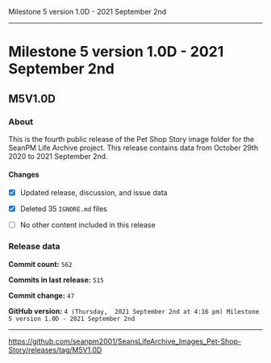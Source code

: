 Milestone 5 version 1.0D - 2021 September 2nd 

***

# Milestone 5 version 1.0D - 2021 September 2nd

## M5V1.0D

### About

This is the fourth public release of the Pet Shop Story image folder for the SeanPM Life Archive project. This release contains data from October 29th 2020 to 2021 September 2nd.

#### Changes
 
<!-- 
- [x]  Added images for 2021 January to 2021 August

- [x] Updated documentation and archived old files

- [x] Added the final notice

- [x] Archived discussion and release data

- [x] Added support for the `.github` directory

- [x] Added Git config files (`.editorconfig` `.gitattributes` `.gitignore`)

- [x] Added X-Text files (`AUTHORS` `COPYING` `CREDITS` `INSTALL`)

- [x] Added a makefile

!-->

- [x] Updated release, discussion, and issue data

- [x] Deleted 35 `IGNORE.md` files

- [ ] No other content included in this release

<!-- 
Changes in this release:

> * Deleted 22 `IGNORE.md` files

> * Documentation updates, adding release notes for v1

> * No other changes in this release
!-->

### Release data

**Commit count:** `562`

**Commits in last release:** `515`

**Commit change:** `47`

**GitHub version:** `4 (Thursday,  2021 September 2nd at 4:16 pm) Milestone 5 version 1.0D - 2021 September 2nd`

***

https://github.com/seanpm2001/SeansLifeArchive_Images_Pet-Shop-Story/releases/tag/M5V1.0D

